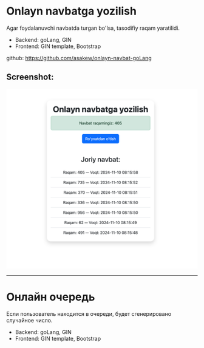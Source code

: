 # Onlayn navbatga yozilish
Agar foydalanuvchi navbatda turgan bo'lsa, tasodifiy raqam yaratilidi.
- Backend: goLang, GIN
- Frontend: GIN template, Bootstrap

github: https://github.com/asakew/onlayn-navbat-goLang

## Screenshot:
![localhost_8080_join.png](version-gin%2Fweb%2Fassets%2Fscreenshot%2Flocalhost_8080_join.png)
________________________________________________

# Онлайн очередь
Если пользователь находится в очереди, будет сгенерировано случайное число.
- Backend: goLang, GIN
- Frontend: GIN template, Bootstrap
